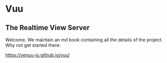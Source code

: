 # Vuu
## The Realtime View Server

Welcome. We maintain an md book containing all the details of the project. Why not get started there: 

https://venuu-io.github.io/vuu/

 




